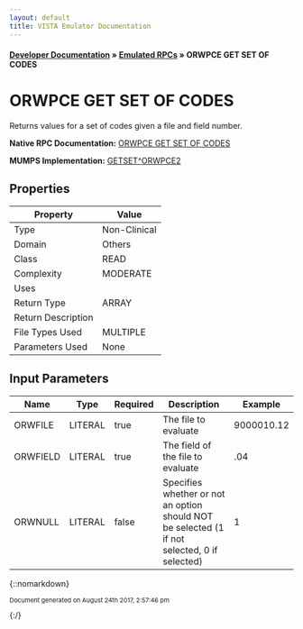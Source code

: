 ```yaml
---
layout: default
title: VISTA Emulator Documentation
---
```


#### [Developer Documentation](../index) &#187; [Emulated RPCs](TableOfContents) &#187; ORWPCE GET SET OF CODES<br/>
# ORWPCE GET SET OF CODES

Returns values for a set of codes given a file and field number.

**Native RPC Documentation:** [ORWPCE GET SET OF CODES](../VISTARPC/ORWPCE_GET_SET_OF_CODES)

**MUMPS Implementation:** [GETSET^ORWPCE2](http://code.osehra.org/dox/Routine_ORWPCE2_source.html)

## Properties

Property | Value
--- | ---
Type | Non-Clinical
Domain | Others
Class | READ
Complexity | MODERATE
Uses | 
Return Type | ARRAY
Return Description | 
File Types Used | MULTIPLE
Parameters Used | None


## Input Parameters

Name | Type | Required | Description | Example
--- | --- | --- | --- | ---
ORWFILE | LITERAL | true | The file to evaluate | 9000010.12
ORWFIELD | LITERAL | true | The field of the file to evaluate | .04
ORWNULL | LITERAL | false | Specifies whether or not an option should NOT be selected (1 if not selected, 0 if selected) | 1

{::nomarkdown} <br/><p style="font-size: 11px">Document generated on August 24th 2017, 2:57:46 pm</p>{:/}